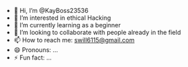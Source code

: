 - 👋 Hi, I’m @KayBoss23536
- 👀 I’m interested in ethical Hacking 
- 🌱 I’m currently learning as a beginner 
- 💞️ I’m looking to collaborate with people already in the field 
- 📫 How to reach me: swill6115@gmail.com 
- 😄 Pronouns: ...
- ⚡ Fun fact: ...

<!---
KayBoss23536/KayBoss23536 is a ✨ special ✨ repository because its `README.md` (this file) appears on your GitHub profile.
You can click the Preview link to take a look at your changes.
--->

